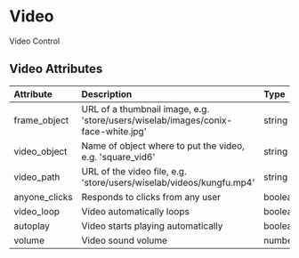 
Video
=====


Video Control

Video Attributes
-----------------

|Attribute|Description|Type|Default|Required|
| :--- | :--- | :--- | :--- | :--- |
|frame_object|URL of a thumbnail image, e.g. 'store/users/wiselab/images/conix-face-white.jpg'|string||Yes|
|video_object|Name of object where to put the video, e.g. 'square_vid6'|string||Yes|
|video_path|URL of the video file, e.g. 'store/users/wiselab/videos/kungfu.mp4'|string||Yes|
|anyone_clicks|Responds to clicks from any user|boolean|```True```|No|
|video_loop|Video automatically loops|boolean|```True```|No|
|autoplay|Video starts playing automatically|boolean|```False```|No|
|volume|Video sound volume|number|```1```|No|
